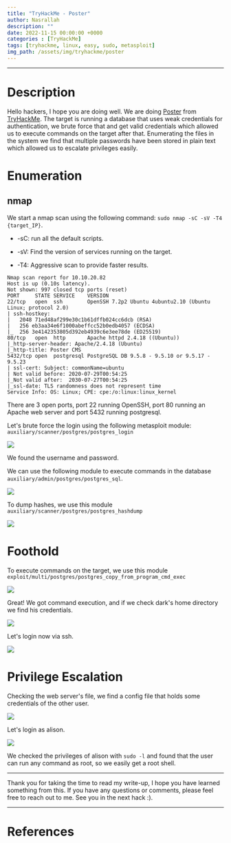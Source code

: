 ```yaml
---
title: "TryHackMe - Poster"
author: Nasrallah
description: ""
date: 2022-11-15 00:00:00 +0000
categories : [TryHackMe]
tags: [tryhackme, linux, easy, sudo, metasploit]
img_path: /assets/img/tryhackme/poster
---
```


<div align="center"> <script src="https://tryhackme.com/badge/367641"></script> </div>

---


# **Description**

Hello hackers, I hope you are doing well. We are doing [Poster](https://tryhackme.com/room/poster) from [TryHackMe](https://tryhackme.com). The target is running a database that uses weak credentials for authentication, we brute force that and get valid credentials which allowed us to execute commands on the target after that. Enumerating the files in the system we find that multiple passwords have been stored in plain text which allowed us to escalate privileges easily.

# **Enumeration**

## nmap

We start a nmap scan using the following command: `sudo nmap -sC -sV -T4 {target_IP}`.

- -sC: run all the default scripts.

- -sV: Find the version of services running on the target.

- -T4: Aggressive scan to provide faster results.

```terminal
Nmap scan report for 10.10.20.82
Host is up (0.10s latency).
Not shown: 997 closed tcp ports (reset)
PORT     STATE SERVICE    VERSION
22/tcp   open  ssh        OpenSSH 7.2p2 Ubuntu 4ubuntu2.10 (Ubuntu Linux; protocol 2.0)
| ssh-hostkey: 
|   2048 71ed48af299e30c1b61dffb024cc6dcb (RSA)
|   256 eb3aa34e6f1000abeffcc52b0edb4057 (ECDSA)
|_  256 3e4142353805d392eb4939c6e3ee78de (ED25519)
80/tcp   open  http       Apache httpd 2.4.18 ((Ubuntu))
|_http-server-header: Apache/2.4.18 (Ubuntu)
|_http-title: Poster CMS
5432/tcp open  postgresql PostgreSQL DB 9.5.8 - 9.5.10 or 9.5.17 - 9.5.23
| ssl-cert: Subject: commonName=ubuntu
| Not valid before: 2020-07-29T00:54:25
|_Not valid after:  2030-07-27T00:54:25
|_ssl-date: TLS randomness does not represent time
Service Info: OS: Linux; CPE: cpe:/o:linux:linux_kernel
```

There are 3 open ports, port 22 running OpenSSH, port 80 running an Apache web server and port 5432 running postgresql.

Let's brute force the login using the following metasploit module: `auxiliary/scanner/postgres/postgres_login`

![](1.png)

We found the username and password.

We can use the following module to execute commands in the database `auxiliary/admin/postgres/postgres_sql`.

![](2.png)

To dump hashes, we use this module `auxiliary/scanner/postgres/postgres_hashdump`

![](3.png)

# **Foothold**

To execute commands on the target, we use this module `exploit/multi/postgres/postgres_copy_from_program_cmd_exec`

![](4.png)

Great! We got command execution, and if we check dark's home directory we find his credentials.

![](5.png)

Let's login now via ssh.

![](6.png)

# **Privilege Escalation**

Checking the web server's file, we find a config file that holds some credentials of the other user.

![](7.png)

Let's login as alison.

![](8.png)

We checked the privileges of alison with `sudo -l` and found that the user can run any command as root, so we easily get a root shell.

---

Thank you for taking the time to read my write-up, I hope you have learned something from this. If you have any questions or comments, please feel free to reach out to me. See you in the next hack :).

---

# References
